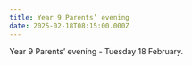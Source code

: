```yaml
---
title: Year 9 Parents’ evening
date: 2025-02-18T08:15:00.000Z
---
```

Year 9 Parents’ evening - Tuesday 18 February.
